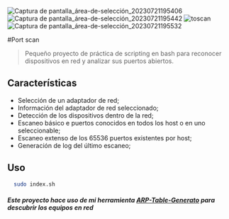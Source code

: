 ![Captura de pantalla_área-de-selección_20230721195406](https://github.com/SebSecRepos/port_scan/assets/130188315/ffcb4085-1e0d-4704-9b9b-41b27a8bd9f7)
![Captura de pantalla_área-de-selección_20230721195442](https://github.com/SebSecRepos/port_scan/assets/130188315/f7d717f8-ce3d-430d-bd9f-53777391960e)
![toscan](https://github.com/SebSecRepos/port_scan/assets/130188315/4a669851-71e1-4ac4-b88a-02b354496f42)
![Captura de pantalla_área-de-selección_20230721195532](https://github.com/SebSecRepos/port_scan/assets/130188315/65f1cdbf-c6fd-4def-b6c0-f4522dc401a8)

#Port scan
> Pequeño proyecto de práctica de scripting en bash para reconocer dispositivos en red y analizar sus puertos abiertos.

## Características
- Selección de un adaptador de red;
- Información del adaptador de red seleccionado;
- Detección de los dispositivos dentro de la red;
- Escaneo básico e puertos conocidos en todos los host o en uno seleccionable;
- Escaneo extenso de los 65536 puertos existentes por host;
- Generación de log del último escaneo;

## Uso
``` bash
  sudo index.sh
```

##### Este proyecto hace uso de mi herramienta [ARP-Table-Generato](https://github.com/SebSecRepos/ARP-Table-generator) para descubrir los equipos en red
